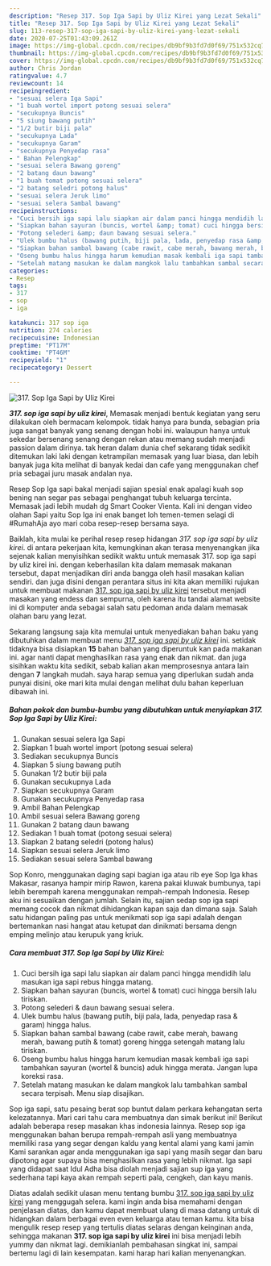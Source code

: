 ```yaml
---
description: "Resep 317. Sop Iga Sapi by Uliz Kirei yang Lezat Sekali"
title: "Resep 317. Sop Iga Sapi by Uliz Kirei yang Lezat Sekali"
slug: 113-resep-317-sop-iga-sapi-by-uliz-kirei-yang-lezat-sekali
date: 2020-07-25T01:43:09.261Z
image: https://img-global.cpcdn.com/recipes/db9bf9b3fd7d0f69/751x532cq70/317-sop-iga-sapi-by-uliz-kirei-foto-resep-utama.jpg
thumbnail: https://img-global.cpcdn.com/recipes/db9bf9b3fd7d0f69/751x532cq70/317-sop-iga-sapi-by-uliz-kirei-foto-resep-utama.jpg
cover: https://img-global.cpcdn.com/recipes/db9bf9b3fd7d0f69/751x532cq70/317-sop-iga-sapi-by-uliz-kirei-foto-resep-utama.jpg
author: Chris Jordan
ratingvalue: 4.7
reviewcount: 14
recipeingredient:
- "sesuai selera Iga Sapi"
- "1 buah wortel import potong sesuai selera"
- "secukupnya Buncis"
- "5 siung bawang putih"
- "1/2 butir biji pala"
- "secukupnya Lada"
- "secukupnya Garam"
- "secukupnya Penyedap rasa"
- " Bahan Pelengkap"
- "sesuai selera Bawang goreng"
- "2 batang daun bawang"
- "1 buah tomat potong sesuai selera"
- "2 batang seledri potong halus"
- "sesuai selera Jeruk limo"
- "sesuai selera Sambal bawang"
recipeinstructions:
- "Cuci bersih iga sapi lalu siapkan air dalam panci hingga mendidih lalu masukan iga sapi rebus hingga matang."
- "Siapkan bahan sayuran (buncis, wortel &amp; tomat) cuci hingga bersih lalu tiriskan."
- "Potong selederi &amp; daun bawang sesuai selera."
- "Ulek bumbu halus (bawang putih, biji pala, lada, penyedap rasa &amp; garam) hingga halus."
- "Siapkan bahan sambal bawang (cabe rawit, cabe merah, bawang merah, bawang putih &amp; tomat) goreng hingga setengah matang lalu tiriskan."
- "Oseng bumbu halus hingga harum kemudian masak kembali iga sapi tambahkan sayuran (wortel &amp; buncis) aduk hingga merata. Jangan lupa koreksi rasa."
- "Setelah matang masukan ke dalam mangkok lalu tambahkan sambal secara terpisah. Menu siap disajikan."
categories:
- Resep
tags:
- 317
- sop
- iga

katakunci: 317 sop iga 
nutrition: 274 calories
recipecuisine: Indonesian
preptime: "PT17M"
cooktime: "PT46M"
recipeyield: "1"
recipecategory: Dessert

---
```



![317. Sop Iga Sapi by Uliz Kirei](https://img-global.cpcdn.com/recipes/db9bf9b3fd7d0f69/751x532cq70/317-sop-iga-sapi-by-uliz-kirei-foto-resep-utama.jpg)

<b><i>317. sop iga sapi by uliz kirei</i></b>, Memasak menjadi bentuk kegiatan yang seru dilakukan oleh bermacam kelompok. tidak hanya para bunda, sebagian pria juga sangat banyak yang senang dengan hobi ini. walaupun hanya untuk sekedar bersenang senang dengan rekan atau memang sudah menjadi passion dalam dirinya. tak heran dalam dunia chef sekarang tidak sedikit ditemukan laki laki dengan ketrampilan memasak yang luar biasa, dan lebih banyak juga kita melihat di banyak kedai dan cafe yang menggunakan chef pria sebagai juru masak andalan nya.

Resep Sop Iga sapi bakal menjadi sajian spesial enak apalagi kuah sop bening nan segar pas sebagai penghangat tubuh keluarga tercinta. Memasak jadi lebih mudah dg Smart Cooker Vienta. Kali ini dengan video olahan Sapi yaitu Sop Iga ini enak banget loh temen-temen selagi di #RumahAja ayo mari coba resep-resep bersama saya.

Baiklah, kita mulai ke perihal resep resep hidangan <i>317. sop iga sapi by uliz kirei</i>. di antara pekerjaan kita, kemungkinan akan terasa menyenangkan jika sejenak kalian menyisihkan sedikit waktu untuk memasak 317. sop iga sapi by uliz kirei ini. dengan keberhasilan kita dalam memasak makanan tersebut, dapat menjadikan diri anda bangga oleh hasil masakan kalian sendiri. dan juga disini dengan perantara situs ini kita akan memiliki rujukan untuk membuat makanan <u>317. sop iga sapi by uliz kirei</u> tersebut menjadi masakan yang endess dan sempurna, oleh karena itu tandai alamat website ini di komputer anda sebagai salah satu pedoman anda dalam memasak olahan baru yang lezat.


Sekarang langsung saja kita memulai untuk menyediakan bahan baku yang dibutuhkan dalam membuat menu <u><i>317. sop iga sapi by uliz kirei</i></u> ini. setidak tidaknya bisa disiapkan <b>15</b> bahan bahan yang diperuntuk kan pada makanan ini. agar nanti dapat menghasilkan rasa yang enak dan nikmat. dan juga sisihkan waktu kita sedikit, sebab kalian akan memprosesnya antara lain dengan <b>7</b> langkah mudah. saya harap semua yang diperlukan sudah anda punyai disini, oke mari kita mulai dengan melihat dulu bahan keperluan dibawah ini.

<!--inarticleads1-->

##### Bahan pokok dan bumbu-bumbu yang dibutuhkan untuk menyiapkan 317. Sop Iga Sapi by Uliz Kirei:

1. Gunakan sesuai selera Iga Sapi
1. Siapkan 1 buah wortel import (potong sesuai selera)
1. Sediakan secukupnya Buncis
1. Siapkan 5 siung bawang putih
1. Gunakan 1/2 butir biji pala
1. Gunakan secukupnya Lada
1. Siapkan secukupnya Garam
1. Gunakan secukupnya Penyedap rasa
1. Ambil  Bahan Pelengkap
1. Ambil sesuai selera Bawang goreng
1. Gunakan 2 batang daun bawang
1. Sediakan 1 buah tomat (potong sesuai selera)
1. Siapkan 2 batang seledri (potong halus)
1. Siapkan sesuai selera Jeruk limo
1. Sediakan sesuai selera Sambal bawang


Sop Konro, menggunakan daging sapi bagian iga atau rib eye Sop Iga khas Makasar, rasanya hampir mirip Rawon, karena pakai kluwak bumbunya, tapi lebih berempah karena menggunakan rempah-rempah Indonesia. Resep aku ini sesuaikan dengan jumlah. Selain itu, sajian sedap sop iga sapi memang cocok dan nikmat dihidangkan kapan saja dan dimana saja. Salah satu hidangan paling pas untuk menikmati sop iga sapi adalah dengan bertemankan nasi hangat atau ketupat dan dinikmati bersama dengn emping melinjo atau kerupuk yang kriuk. 

<!--inarticleads2-->

##### Cara membuat 317. Sop Iga Sapi by Uliz Kirei:

1. Cuci bersih iga sapi lalu siapkan air dalam panci hingga mendidih lalu masukan iga sapi rebus hingga matang.
1. Siapkan bahan sayuran (buncis, wortel &amp; tomat) cuci hingga bersih lalu tiriskan.
1. Potong selederi &amp; daun bawang sesuai selera.
1. Ulek bumbu halus (bawang putih, biji pala, lada, penyedap rasa &amp; garam) hingga halus.
1. Siapkan bahan sambal bawang (cabe rawit, cabe merah, bawang merah, bawang putih &amp; tomat) goreng hingga setengah matang lalu tiriskan.
1. Oseng bumbu halus hingga harum kemudian masak kembali iga sapi tambahkan sayuran (wortel &amp; buncis) aduk hingga merata. Jangan lupa koreksi rasa.
1. Setelah matang masukan ke dalam mangkok lalu tambahkan sambal secara terpisah. Menu siap disajikan.


Sop iga sapi, satu pesaing berat sop buntut dalam perkara kehangatan serta kelezatannya. Mari cari tahu cara membuatnya dan simak berikut ini! Berikut adalah beberapa resep masakan khas indonesia lainnya. Resep sop iga menggunakan bahan berupa rempah-rempah asli yang membuatnya memiliki rasa yang segar dengan kaldu yang kental alami yang kami jamin Kami sarankan agar anda menggunakan iga sapi yang masih segar dan baru dipotong agar supaya bisa menghasilkan rasa yang lebih nikmat. Iga sapi yang didapat saat Idul Adha bisa diolah menjadi sajian sup iga yang sederhana tapi kaya akan rempah seperti pala, cengkeh, dan kayu manis. 

Diatas adalah sedikit ulasan menu tentang bumbu <u>317. sop iga sapi by uliz kirei</u> yang menggugah selera. kami ingin anda bisa memahami dengan penjelasan diatas, dan kamu dapat membuat ulang di masa datang untuk di hidangkan dalam berbagai even even keluarga atau teman kamu. kita bisa mengulik resep resep yang tertulis diatas selaras dengan keinginan anda, sehingga makanan <b>317. sop iga sapi by uliz kirei</b> ini bisa menjadi lebih yummy dan nikmat lagi. demikianlah pembahasan singkat ini, sampai bertemu lagi di lain kesempatan. kami harap hari kalian menyenangkan.
